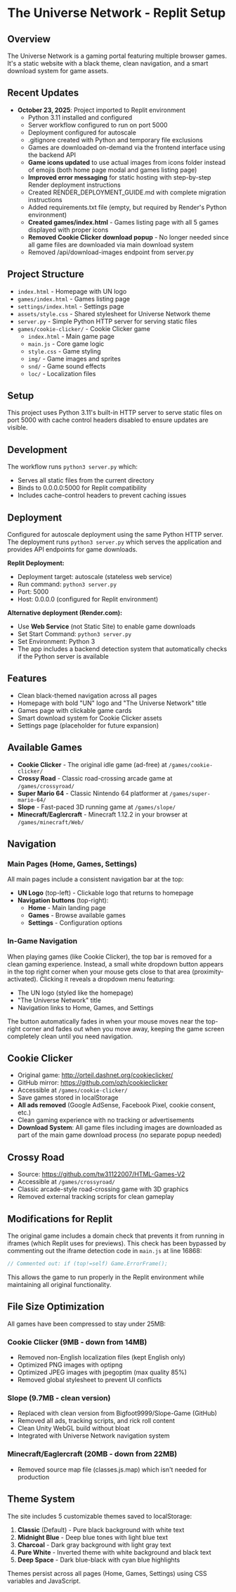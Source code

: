 # The Universe Network - Replit Setup

## Overview
The Universe Network is a gaming portal featuring multiple browser games. It's a static website with a black theme, clean navigation, and a smart download system for game assets.

## Recent Updates
- **October 23, 2025**: Project imported to Replit environment
  - Python 3.11 installed and configured
  - Server workflow configured to run on port 5000
  - Deployment configured for autoscale
  - .gitignore created with Python and temporary file exclusions
  - Games are downloaded on-demand via the frontend interface using the backend API
  - **Game icons updated** to use actual images from icons folder instead of emojis (both home page modal and games listing page)
  - **Improved error messaging** for static hosting with step-by-step Render deployment instructions
  - Created RENDER_DEPLOYMENT_GUIDE.md with complete migration instructions
  - Added requirements.txt file (empty, but required by Render's Python environment)
  - **Created games/index.html** - Games listing page with all 5 games displayed with proper icons
  - **Removed Cookie Clicker download popup** - No longer needed since all game files are downloaded via main download system
  - Removed /api/download-images endpoint from server.py

## Project Structure
- `index.html` - Homepage with UN logo
- `games/index.html` - Games listing page
- `settings/index.html` - Settings page
- `assets/style.css` - Shared stylesheet for Universe Network theme
- `server.py` - Simple Python HTTP server for serving static files
- `games/cookie-clicker/` - Cookie Clicker game
  - `index.html` - Main game page
  - `main.js` - Core game logic
  - `style.css` - Game styling
  - `img/` - Game images and sprites
  - `snd/` - Game sound effects
  - `loc/` - Localization files

## Setup
This project uses Python 3.11's built-in HTTP server to serve static files on port 5000 with cache control headers disabled to ensure updates are visible.

## Development
The workflow runs `python3 server.py` which:
- Serves all static files from the current directory
- Binds to 0.0.0.0:5000 for Replit compatibility
- Includes cache-control headers to prevent caching issues

## Deployment
Configured for autoscale deployment using the same Python HTTP server. The deployment runs `python3 server.py` which serves the application and provides API endpoints for game downloads.

**Replit Deployment:**
- Deployment target: autoscale (stateless web service)
- Run command: `python3 server.py`
- Port: 5000
- Host: 0.0.0.0 (configured for Replit environment)

**Alternative deployment (Render.com):**
- Use **Web Service** (not Static Site) to enable game downloads
- Set Start Command: `python3 server.py`
- Set Environment: Python 3
- The app includes a backend detection system that automatically checks if the Python server is available

## Features
- Clean black-themed navigation across all pages
- Homepage with bold "UN" logo and "The Universe Network" title
- Games page with clickable game cards
- Smart download system for Cookie Clicker assets
- Settings page (placeholder for future expansion)

## Available Games
- **Cookie Clicker** - The original idle game (ad-free) at `/games/cookie-clicker/`
- **Crossy Road** - Classic road-crossing arcade game at `/games/crossyroad/`
- **Super Mario 64** - Classic Nintendo 64 platformer at `/games/super-mario-64/`
- **Slope** - Fast-paced 3D running game at `/games/slope/`
- **Minecraft/Eaglercraft** - Minecraft 1.12.2 in your browser at `/games/minecraft/Web/`

## Navigation

### Main Pages (Home, Games, Settings)
All main pages include a consistent navigation bar at the top:
- **UN Logo** (top-left) - Clickable logo that returns to homepage
- **Navigation buttons** (top-right):
  - **Home** - Main landing page
  - **Games** - Browse available games
  - **Settings** - Configuration options

### In-Game Navigation
When playing games (like Cookie Clicker), the top bar is removed for a clean gaming experience. Instead, a small white dropdown button appears in the top right corner when your mouse gets close to that area (proximity-activated). Clicking it reveals a dropdown menu featuring:
- The UN logo (styled like the homepage)
- "The Universe Network" title
- Navigation links to Home, Games, and Settings

The button automatically fades in when your mouse moves near the top-right corner and fades out when you move away, keeping the game screen completely clean until you need navigation.

## Cookie Clicker
- Original game: http://orteil.dashnet.org/cookieclicker/
- GitHub mirror: https://github.com/ozh/cookieclicker
- Accessible at `/games/cookie-clicker/`
- Save games stored in localStorage
- **All ads removed** (Google AdSense, Facebook Pixel, cookie consent, etc.)
- Clean gaming experience with no tracking or advertisements
- **Download System**: All game files including images are downloaded as part of the main game download process (no separate popup needed)

## Crossy Road
- Source: https://github.com/tw31122007/HTML-Games-V2
- Accessible at `/games/crossyroad/`
- Classic arcade-style road-crossing game with 3D graphics
- Removed external tracking scripts for clean gameplay

## Modifications for Replit
The original game includes a domain check that prevents it from running in iframes (which Replit uses for previews). This check has been bypassed by commenting out the iframe detection code in `main.js` at line 16868:
```javascript
// Commented out: if (top!=self) Game.ErrorFrame();
```
This allows the game to run properly in the Replit environment while maintaining all original functionality.

## File Size Optimization
All games have been compressed to stay under 25MB:

### Cookie Clicker (9MB - down from 14MB)
- Removed non-English localization files (kept English only)
- Optimized PNG images with optipng
- Optimized JPEG images with jpegoptim (max quality 85%)
- Removed global stylesheet to prevent UI conflicts

### Slope (9.7MB - clean version)
- Replaced with clean version from Bigfoot9999/Slope-Game (GitHub)
- Removed all ads, tracking scripts, and rick roll content
- Clean Unity WebGL build without bloat
- Integrated with Universe Network navigation system

### Minecraft/Eaglercraft (20MB - down from 22MB)
- Removed source map file (classes.js.map) which isn't needed for production

## Theme System
The site includes 5 customizable themes saved to localStorage:
1. **Classic** (Default) - Pure black background with white text
2. **Midnight Blue** - Deep blue tones with light blue text
3. **Charcoal** - Dark gray background with light gray text
4. **Pure White** - Inverted theme with white background and black text
5. **Deep Space** - Dark blue-black with cyan blue highlights

Themes persist across all pages (Home, Games, Settings) using CSS variables and JavaScript.
